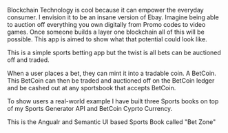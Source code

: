 Blockchain Technology is cool because it can empower the everyday consumer. I envision it to be an insane version of Ebay. Imagine being able to auction off everything you own digitally from Promo codes to video games. Once someone builds a layer one blockchain all of this will be possible. This app is aimed to show what that potential could look like.

This is a simple sports betting app but the twist is all bets can be auctioned off and traded.

When a user places a bet, they can mint it into a tradable coin. A BetCoin. This BetCoin can then be traded and auctioned off on the BetCoin ledger and be cashed out at any sportsbook that accepts BetCoin.

To show users a real-world example I have built three Sports books on top of my Sports Generator API and BetCoin Cyprto Currency.

This is the Angualr and Semantic UI based Sports Book called "Bet Zone"

